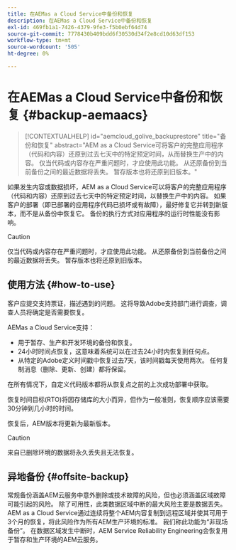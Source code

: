 ```yaml
---
title: 在AEMas a Cloud Service中备份和恢复
description: 在AEMas a Cloud Service中备份和恢复
exl-id: 469fb1a1-7426-4379-9fe3-f5b0ebf64d74
source-git-commit: 7778430b409bdd6f30530d34f2e8cd10d63df153
workflow-type: tm+mt
source-wordcount: '505'
ht-degree: 0%

---
```


# 在AEMas a Cloud Service中备份和恢复 {#backup-aemaacs}

>[!CONTEXTUALHELP]
>id="aemcloud_golive_backuprestore"
>title="备份和恢复"
>abstract="AEM  as a Cloud Service可将客户的完整应用程序（代码和内容）还原到过去七天中的特定预定时间，从而替换生产中的内容。 仅当代码或内容存在严重问题时，才应使用此功能。 从还原备份到当前备份之间的最近数据将丢失。 暂存版本也将还原到旧版本。"

如果发生内容或数据损坏，AEM as a Cloud Service可以将客户的完整应用程序（代码和内容）还原到过去七天中的特定预定时间，以替换生产中的内容。
如果客户的部署（即已部署的应用程序代码已损坏或有故障），最好修复它并转到新版本，而不是从备份中恢复它。 备份的执行方式对应用程序的运行时性能没有影响。

>[!CAUTION]
>
>仅当代码或内容存在严重问题时，才应使用此功能。 从还原备份到当前备份之间的最近数据将丢失。 暂存版本也将还原到旧版本。

## 使用方法 {#how-to-use}

客户应提交支持票证，描述遇到的问题。 这将导致Adobe支持部门进行调查，调查人员将确定是否需要恢复。

AEMas a Cloud Service支持：

* 用于暂存、生产和开发环境的备份和恢复。
* 24小时时间点恢复，这意味着系统可以在过去24小时内恢复到任何点。
* 从特定的Adobe定义时间戳中恢复过去7天，该时间戳每天使用两次。  任何复制消息（删除、更新、创建）都将保留。

在所有情况下，自定义代码版本都将从恢复点之前的上次成功部署中获取。

恢复时间目标(RTO)将因存储库的大小而异，但作为一般准则，恢复顺序应该需要30分钟到几小时的时间。

恢复后，AEM版本将更新为最新版本。

>[!CAUTION]
>
>来自已删除环境的数据将永久丢失且无法恢复。

## 异地备份 {#offsite-backup}

常规备份涵盖AEM云服务中意外删除或技术故障的风险，但也必须涵盖区域故障可能引起的风险。 除了可用性，此类数据区域中断的最大风险主要是数据丢失。
AEM as a Cloud Service通过连续将整个AEM内容复制到远程区域并使其可用于3个月的恢复，将此风险作为所有AEM生产环境的标准。 我们称此功能为“非现场备份”。
在数据区域发生中断时，AEM Service Reliability Engineering会恢复用于暂存和生产环境的AEM云服务。
